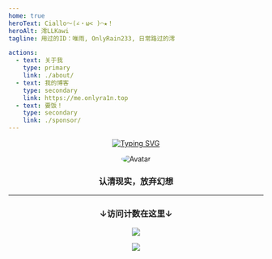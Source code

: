 ```yaml
---
home: true
heroText: Ciallo～(∠・ω< )⌒★！
heroAlt: 澪LLKawi
tagline: 用过的ID：唯雨, OnlyRain233, 日常路过的澪

actions:
  - text: 关于我
    type: primary
    link: ./about/
  - text: 我的博客
    type: secondary
    link: https://me.onlyra1n.top
  - text: 要饭！
    type: secondary
    link: ./sponsor/
---
```


<p style="text-align: center">
<a href="https://git.io/typing-svg"><img src="https://readme-typing-svg.demolab.com/?pause=1000&width=450&center=true&lines=Hello+there!+This+is+LLKawi!%3B%E3%81%8B%E3%81%86%E3%81%84%E3%81%A1%E3%82%83%E3%82%93%E3%81%AF%E3%81%A8%E3%81%A6%E3%82%82%E5%8F%AF%E6%84%9B%E3%81%84%E3%81%A7%E3%81%99%EF%BC%81" alt="Typing SVG" /></a>
</p>

<div style="text-align: center">
<img src="https://cravatar.cn/avatar/949b4b017cd9c5b03ec65cfc715c17ec?s=250" alt="Avatar" style="border-radius: 50%">
<h3>认清现实，放弃幻想</h3>
</div>

---

<div style="text-align: center;">
    <h3>↓访问计数在这里↓</h3>
    <img src="https://moe-counter.glitch.me/get/@6475578645547358?theme=moebooru">
    <p>
        <a href="https://icp.gov.moe/?keyword=20236040" target="_blank" rel="nofollow">
        <img src="https://me.onlyra1n.top/assets/img/moe.svg">
        </a>
    </p>
</div>
